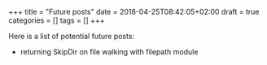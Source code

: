 +++
title = "Future posts"
date = 2018-04-25T08:42:05+02:00
draft = true
categories = []
tags = []
+++

Here is a list of potential future posts:

- returning SkipDir on file walking with filepath module
